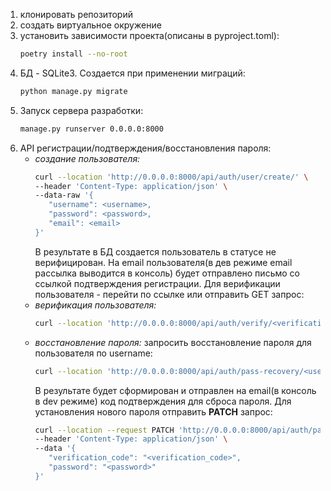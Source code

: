 1. клонировать репозиторий
2. создать виртуальное окружение
3. установить зависимости проекта(описаны в pyproject.toml):
   ```bash
   poetry install --no-root
   ```  
4. БД - SQLite3. Создается при применении миграций:
   ```bash
   python manage.py migrate
   ```
5. Запуск сервера разработки:
   ```bash
   manage.py runserver 0.0.0.0:8000
   ```
6. API регистрации/подтверждения/восстановления пароля:
   - _создание пользователя:_
      ```bash
      curl --location 'http://0.0.0.0:8000/api/auth/user/create/' \
      --header 'Content-Type: application/json' \
      --data-raw '{
         "username": <username>,
         "password": <password>,
         "email": <email>
      }'
      ```
      В результате в БД создается пользователь в статусе не верифицирован. 
На email пользователя(в дев режиме email рассылка выводится в консоль) будет 
отправлено письмо со ссылкой подтверждения регистрации. Для верификации 
пользователя - перейти по ссылке или отправить GET запрос:
   - _верификация пользователя:_
      ```bash
      curl --location 'http://0.0.0.0:8000/api/auth/verify/<verification_code>/'
      ```
   - _восстановление пароля:_
      запросить восстановление пароля для пользователя по username:
      ```bash
      curl --location 'http://0.0.0.0:8000/api/auth/pass-recovery/<username>/'
      ```
      В результате будет сформирован и отправлен на email(в консоль в dev режиме)
 код подтверждения для сброса пароля.
      Для установления нового пароля отправить **PATCH** запрос:
      ```bash
      curl --location --request PATCH 'http://0.0.0.0:8000/api/auth/pass-recovery/<username>/' \
      --header 'Content-Type: application/json' \
      --data '{
         "verification_code": "<verification_code>",
         "password": "<password>"
      }'
      ```
